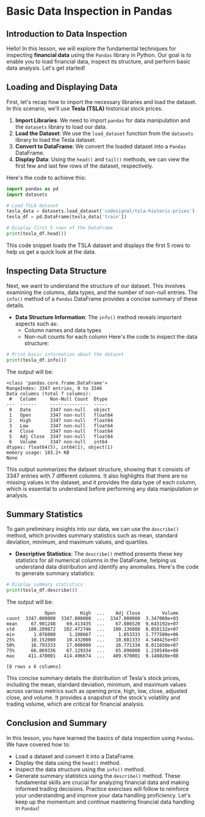 # Basic Data Inspection in Pandas

## Introduction to Data Inspection

Hello! In this lesson, we will explore the fundamental techniques for inspecting **financial data** using the `Pandas` library in Python. Our goal is to enable you to load financial data, inspect its structure, and perform basic data analysis. Let's get started!

## Loading and Displaying Data
First, let's recap how to import the necessary libraries and load the dataset. In this scenario, we'll use **Tesla (TSLA)** historical stock prices.

1. **Import Libraries**: We need to import `pandas` for data manipulation and the `datasets` library to load our data.
2. **Load the Dataset**: We use the `load_dataset` function from the `datasets` library to load the Tesla dataset.
3. **Convert to DataFrame**: We convert the loaded dataset into a `Pandas` DataFrame.
4. **Display Data**: Using the `head()` and `tail()` methods, we can view the first few and last few rows of the dataset, respectively.

Here's the code to achieve this:

```python
import pandas as pd
import datasets

# Load TSLA dataset
tesla_data = datasets.load_dataset('codesignal/tsla-historic-prices')
tesla_df = pd.DataFrame(tesla_data['train'])

# Display first 5 rows of the DataFrame
print(tesla_df.head())
```
This code snippet loads the TSLA dataset and displays the first 5 rows to help us get a quick look at the data.

## Inspecting Data Structure
Next, we want to understand the structure of our dataset. This involves examining the columns, data types, and the number of non-null entries. The `info()` method of a `Pandas` DataFrame provides a concise summary of these details.

* **Data Structure Information**: The `info()` method reveals important aspects such as:
    * Column names and data types
    * Non-null counts for each column
Here's the code to inspect the data structure:

```python
# Print basic information about the dataset
print(tesla_df.info())
```
The output will be:

```
<class 'pandas.core.frame.DataFrame'>
RangeIndex: 3347 entries, 0 to 3346
Data columns (total 7 columns):
 #   Column     Non-Null Count  Dtype
---  ------     --------------  -----
 0   Date       3347 non-null   object
 1   Open       3347 non-null   float64
 2   High       3347 non-null   float64
 3   Low        3347 non-null   float64
 4   Close      3347 non-null   float64
 5   Adj Close  3347 non-null   float64
 6   Volume     3347 non-null   int64
dtypes: float64(5), int64(1), object(1)
memory usage: 183.2+ KB
None
```
This output summarizes the dataset structure, showing that it consists of 3347 entries with 7 different columns. It also highlights that there are no missing values in the dataset, and it provides the data type of each column, which is essential to understand before performing any data manipulation or analysis.

## Summary Statistics
To gain preliminary insights into our data, we can use the `describe()` method, which provides summary statistics such as mean, standard deviation, minimum, and maximum values, and quartiles.

* **Descriptive Statistics**: The `describe()` method presents these key statistics for all numerical columns in the DataFrame, helping us understand data distribution and identify any anomalies.
Here's the code to generate summary statistics:

```python
# Display summary statistics
print(tesla_df.describe())
```
The output will be:

```
              Open         High  ...    Adj Close        Volume
count  3347.000000  3347.000000  ...  3347.000000  3.347000e+03
mean     67.901248    69.413435  ...    67.886520  9.643192e+07
std     100.209872   102.472746  ...   100.136888  8.058132e+07
min       1.076000     1.108667  ...     1.053333  1.777500e+06
25%      10.152000    10.432000  ...    10.081333  4.540425e+07
50%      16.793333    17.000000  ...    16.771334  8.011650e+07
75%      66.069336    67.129334  ...    65.896000  1.230548e+08
max     411.470001   414.496674  ...   409.970001  9.140820e+08

[8 rows x 6 columns]
```
This concise summary details the distribution of Tesla's stock prices, including the mean, standard deviation, minimum, and maximum values across various metrics such as opening price, high, low, close, adjusted close, and volume. It provides a snapshot of the stock's volatility and trading volume, which are critical for financial analysis.

## Conclusion and Summary
In this lesson, you have learned the basics of data inspection using `Pandas`. We have covered how to:

* Load a dataset and convert it into a DataFrame.
* Display the data using the `head()` method.
* Inspect the data structure using the `info()` method.
* Generate summary statistics using the `describe()` method.
These fundamental skills are crucial for analyzing financial data and making informed trading decisions. Practice exercises will follow to reinforce your understanding and improve your data handling proficiency. Let's keep up the momentum and continue mastering financial data handling in `Pandas`!

